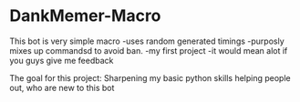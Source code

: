 # DankMemer-Macro
This bot is very simple macro 
 -uses random generated timings
 -purposly mixes up commandsd to avoid ban.
 -my first project
 -it would mean alot if you guys give me feedback
 
The goal for this project:
 Sharpening my basic python skills
 helping people out, who are new to this bot
